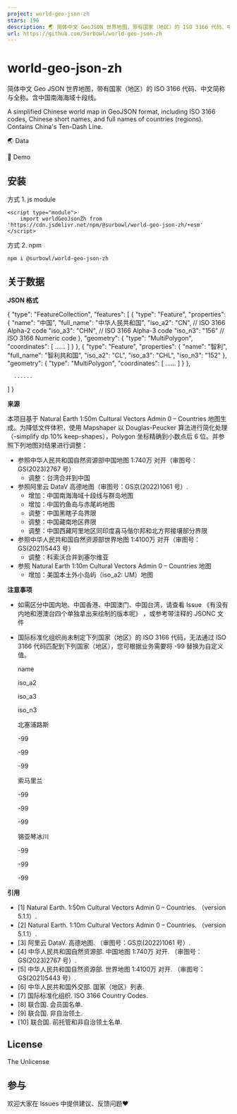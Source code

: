 ```yaml
---
project: world-geo-json-zh
stars: 196
description: 🌏 简体中文 GeoJSON 世界地图，带有国家（地区）的 ISO 3166 代码、中文简称与全称。A simplified Chinese world map in GeoJSON format, including ISO 3166 codes, Chinese short names, and full names of countries (regions).
url: https://github.com/Surbowl/world-geo-json-zh
---
```


world-geo-json-zh
=================

简体中文 Geo JSON 世界地图，带有国家（地区）的 ISO 3166 代码、中文简称与全称。含中国南海海域十段线。

A simplified Chinese world map in GeoJSON format, including ISO 3166 codes, Chinese short names, and full names of countries (regions). Contains China's Ten-Dash Line.

🌏 Data

👀 Demo

安装
--

方式 1. js module

```
<script type="module">
    import worldGeoJsonZh from 'https://cdn.jsdelivr.net/npm/@surbowl/world-geo-json-zh/+esm'
</script>
```

方式 2. npm

```
npm i @surbowl/world-geo-json-zh
```

关于数据
----

**JSON 格式**

{
   "type": "FeatureCollection",
   "features": \[
      {
         "type": "Feature",
         "properties": {
            "name": "中国",
            "full\_name": "中华人民共和国",
            "iso\_a2": "CN",   // ISO 3166 Alpha-2 code
            "iso\_a3": "CHN",  // ISO 3166 Alpha-3 code
            "iso\_n3": "156"   // ISO 3166 Numeric code
         },
         "geometry": {
            "type": "MultiPolygon",
            "coordinates": \[ ...... \]
         }
      },
      {
         "type": "Feature",
         "properties": {
            "name": "智利",
            "full\_name": "智利共和国",
            "iso\_a2": "CL",
            "iso\_a3": "CHL",
            "iso\_n3": "152"
         },
         "geometry": {
            "type": "MultiPolygon",
            "coordinates": \[ ...... \]
         }
      },
      
      ......
      
   \]
}

**来源**

本项目基于 Natural Earth 1:50m Cultural Vectors Admin 0 – Countries 地图生成。为降低文件体积，使用 Mapshaper 以 Douglas-Peucker 算法进行简化处理（-simplify dp 10% keep-shapes），Polygon 坐标精确到小数点后 6 位。并参照下列地图对结果进行调整：

-   参照中华人民共和国自然资源部中国地图 1:740万 对开（审图号：GS(2023)2767 号）
    -   调整：台湾合并到中国
-   参照阿里云 DataV 高德地图（审图号：GS京(2022)1061 号）.
    -   增加：中国南海海域十段线与群岛地图
    -   增加：中国钓鱼岛与赤尾屿地图
    -   调整：中国黑瞎子岛界限
    -   调整：中国藏南地区界限
    -   调整：中国西藏阿里地区同印度喜马偕尔邦和北方邦接壤部分界限
-   参照中华人民共和国自然资源部世界地图 1:4100万 对开（审图号：GS(2021)5443 号）
    -   调整：科索沃合并到塞尔维亚
-   参照 Natural Earth 1:10m Cultural Vectors Admin 0 – Countries 地图
    -   增加：美国本土外小岛屿（iso\_a2: UM）地图

**注意事项**

-   如需区分中国内地、中国香港、中国澳门、中国台湾，请查看 Issue 《有没有内地和港澳台四个单独拿出来绘制的版本呢》 ，或参考带注释的 JSONC 文件
    
-   国际标准化组织尚未制定下列国家（地区）的 ISO 3166 代码，无法通过 ISO 3166 代码匹配到下列国家（地区），您可根据业务需要将 -99 替换为自定义值。
    
    name
    
    iso\_a2
    
    iso\_a3
    
    iso\_n3
    
    北塞浦路斯
    
    \-99
    
    \-99
    
    \-99
    
    索马里兰
    
    \-99
    
    \-99
    
    \-99
    
    锡亚琴冰川
    
    \-99
    
    \-99
    
    \-99
    

**引用**

-   \[1\] Natural Earth. 1:50m Cultural Vectors Admin 0 – Countries. （version 5.1.1）.
-   \[2\] Natural Earth. 1:10m Cultural Vectors Admin 0 – Countries. （version 5.1.1）.
-   \[3\] 阿里云 DataV. 高德地图. （审图号：GS京(2022)1061 号）.
-   \[4\] 中华人民共和国自然资源部. 中国地图 1:740万 对开. （审图号：GS(2023)2767 号）.
-   \[5\] 中华人民共和国自然资源部. 世界地图 1:4100万 对开. （审图号：GS(2021)5443 号）.
-   \[6\] 中华人民共和国外交部. 国家（地区）列表.
-   \[7\] 国际标准化组织. ISO 3166 Country Codes.
-   \[8\] 联合国. 会员国名单.
-   \[9\] 联合国. 非自治领土.
-   \[10\] 联合国. 前托管和非自治领土名单.

License
-------

The Unlicense

参与
--

欢迎大家在 Issues 中提供建议、反馈问题❤
